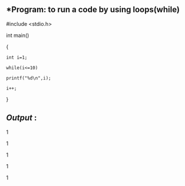 ## *Program: to run a code by using loops(while)
#include <stdio.h>

int main()

{

    int i=1;
    
    while(i<=10)
    
    printf("%d\n",i);
    
    i++;
    
}
    
   ## *Output* :
   1
   
   1
   
   1
   
   1
   
   1
